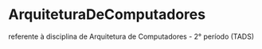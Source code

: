 # ArquiteturaDeComputadores
referente à disciplina de Arquitetura de Computadores - 2° período (TADS)
